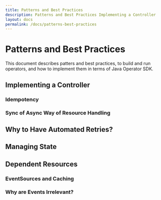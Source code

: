 ```yaml
---
title: Patterns and Best Practices
description: Patterns and Best Practices Implementing a Controller
layout: docs
permalink: /docs/patterns-best-practices
---
```


# Patterns and Best Practices

This document describes patters and best practices, to build and run operators, and how to implement them in terms
of Java Operator SDK.

## Implementing a Controller

### Idempotency

### Sync of Async Way of Resource Handling

## Why to Have Automated Retries?

## Managing State

## Dependent Resources

### EventSources and Caching

### Why are Events Irrelevant?

